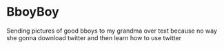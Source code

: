 # BboyBoy
Sending pictures of good bboys to my grandma over text because no way she gonna download twitter and then learn how to use twitter
